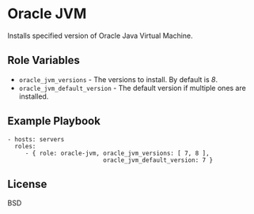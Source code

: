 # Oracle JVM

Installs specified version of Oracle Java Virtual Machine.

## Role Variables

* `oracle_jvm_versions` - The versions to install. By default is _8_.
* `oracle_jvm_default_version` - The default version if multiple ones are
  installed.

## Example Playbook

    - hosts: servers
      roles:
         - { role: oracle-jvm, oracle_jvm_versions: [ 7, 8 ],
                               oracle_jvm_default_version: 7 }

## License

BSD
